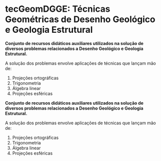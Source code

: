 # tecGeomDGGE: Técnicas Geométricas de Desenho Geológico e Geologia Estrutural

**Conjunto de recursos didáticos auxiliares utilizados na solução de diversos problemas relacionados a Desenho Geológico e Geologia Estrutural.**

A solução dos problemas envolve aplicações de técnicas que lançam mão de:

1. Projeções ortográficas
2. Trigonometria
3. Álgebra linear
4. Projeções esféricas

**Conjunto de recursos didáticos auxiliares utilizados na solução de diversos problemas relacionados a Desenho Geológico e Geologia Estrutural.**

A solução dos problemas envolve aplicações de técnicas que lançam mão de:

1. Projeções ortográficas
2. Trigonometria
3. Álgebra linear
4. Projeções esféricas
